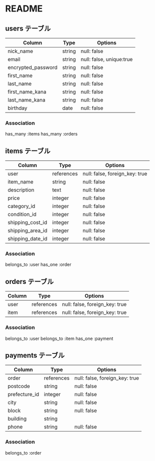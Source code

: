# README

## users テーブル
| Column             | Type       | Options                  |
| ------------------ | ---------- | ------------------------ |
| nick_name          | string     | null: false              |
| email              | string     | null: false, unique:true |
| encrypted_password | string     | null: false              |
| first_name         | string     | null: false              |
| last_name          | string     | null: false              |
| first_name_kana    | string     | null: false              |
| last_name_kana     | string     | null: false              |
| birthday           | date       | null: false              |

### Association
has_many :items
has_many :orders


## items テーブル
| Column             | Type       | Options                        |
| ------------------ | ---------- | -------------------------------|
| user               | references | null: false, foreign_key: true |
| item_name          | string     | null: false                    |
| description        | text       | null: false                    |
| price              | integer    | null: false                    |
| category_id        | integer    | null: false                    |
| condition_id       | integer    | null: false                    |
| shipping_cost_id   | integer    | null: false                    |
| shipping_area_id   | integer    | null: false                    |
| shipping_date_id   | integer    | null: false                    |


### Association
belongs_to :user
has_one :order


## orders テーブル
| Column             | Type       | Options                        |
| ------------------ | ---------- | ------------------------------ |
| user               | references | null: false, foreign_key: true |
| item               | references | null: false, foreign_key: true |

### Association
belongs_to :user
belongs_to :item
has_one :payment


## payments テーブル
| Column             | Type       | Options                        |
| ------------------ | ---------- | ------------------------------ |
| order              | references | null: false, foreign_key: true |
| postcode           | string     | null: false                    |
| prefecture_id      | integer    | null: false                    |
| city               | string     | null: false                    |
| block              | string     | null: false                    |
| building           | string     |                                |
| phone              | string     | null: false                    |

### Association
belongs_to :order

